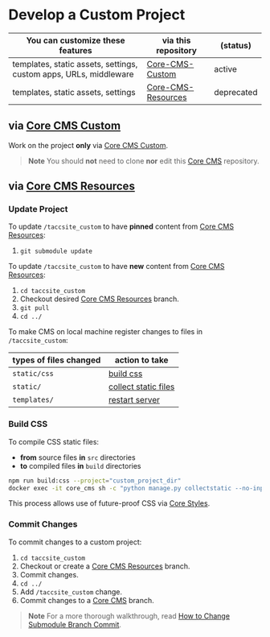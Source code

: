 # Develop a Custom Project

| You can customize these features | via this repository | (status) |
| - | - | - |
| templates, static assets, settings, custom apps, URLs, middleware | [Core-CMS-Custom](#via-core-cms-custom) | active |
| templates, static assets, settings | [Core-CMS-Resources](#via-core-cms-resources) | deprecated |

## via [Core CMS Custom]

Work on the project **only** via [Core CMS Custom].

> **Note**
> You should **not** need to clone **nor** edit this [Core CMS] repository.

## via [Core CMS Resources]

### Update Project

To update `/taccsite_custom` to have **pinned** content from [Core CMS Resources]:

1. `git submodule update`

To update `/taccsite_custom` to have **new** content from [Core CMS Resources]:

1. `cd taccsite_custom`
2. Checkout desired [Core CMS Resources] branch.
3. `git pull`
4. `cd ../`

To make CMS on local machine register changes to files in `/taccsite_custom`:

| types of files changed | action to take |
| - | - |
| `static/css` | [build css] |
| `static/` | [collect static files] |
| `templates/` | [restart server] |

### Build CSS

To compile CSS static files:

- **from** source files **in** `src` directories
- **to** compiled files **in** `build` directories

```sh
npm run build:css --project="custom_project_dir"
docker exec -it core_cms sh -c "python manage.py collectstatic --no-input --ignore assets/*/font*.css"

```

This process allows use of future-proof CSS via [Core Styles].

### Commit Changes

To commit changes to a custom project:

1. `cd taccsite_custom`
2. Checkout or create a [Core CMS Resources] branch.
3. Commit changes.
4. `cd ../`
5. Add `/taccsite_custom` change.
6. Commit changes to a [Core CMS] branch.

> **Note**
> For a more thorough walkthrough, read [How to Change Submodule Branch Commit](https://github.com/TACC/Core-CMS/wiki/How-to-Change-Submodule-Branch-Commit).

<!-- Link Aliases -->

[Core CMS]: https://github.com/TACC/Core-CMS
[Core Styles]: https://github.com/TACC/Core-Styles
[Core CMS Resources]: https://github.com/TACC/Core-CMS-Resources
[Core CMS Custom]: https://github.com/TACC/Core-CMS-Custom

[restart server]: https://github.com/TACC/Core-CMS/wiki/How-to-Restart-the-CMS-Server
[collect static files]: ./develop-project.md#collect-static-files
[build css]: [#build-css]
